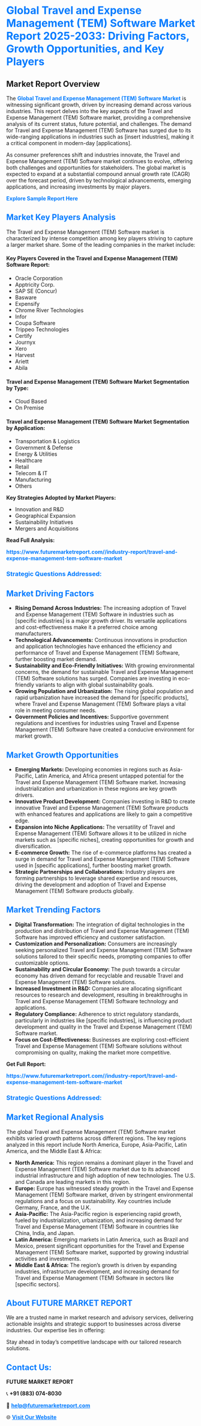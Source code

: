 <h1 style="color: #007BFF;">Global Travel and Expense Management (TEM) Software Market Report 2025-2033: Driving Factors, Growth Opportunities, and Key Players</h1>

<section id="overview">
<h2>Market Report Overview</h2>
<p>The <a href="https://www.futuremarketreport.com//industry-report/travel-and-expense-management-tem-software-market" style="color: #007BFF; text-decoration: none;"><strong>Global Travel and Expense Management (TEM) Software Market</strong></a> is witnessing significant growth, driven by increasing demand across various industries. This report delves into the key aspects of the Travel and Expense Management (TEM) Software market, providing a comprehensive analysis of its current status, future potential, and challenges. The demand for Travel and Expense Management (TEM) Software has surged due to its wide-ranging applications in industries such as [insert industries], making it a critical component in modern-day [applications].</p>
<p>As consumer preferences shift and industries innovate, the Travel and Expense Management (TEM) Software market continues to evolve, offering both challenges and opportunities for stakeholders. The global market is expected to expand at a substantial compound annual growth rate (CAGR) over the forecast period, driven by technological advancements, emerging applications, and increasing investments by major players.</p>
</section>

<section id="overview">
<p><a href="https://www.futuremarketreport.com//request-sample/reportId=47983" style="color: #007BFF; text-decoration: none;"><strong>Explore Sample Report Here</strong></a></p>
</section>

<section id="key-players">
<h2 style="color: #007BFF;">Market Key Players Analysis</h2>
<p>The Travel and Expense Management (TEM) Software market is characterized by intense competition among key players striving to capture a larger market share. Some of the leading companies in the market include:</p>
<h4>Key Players Covered in the Travel and Expense Management (TEM) Software Report:</h4>
<ul><li>Oracle Corporation</li><li>Apptricity Corp.</li><li>SAP SE (Concur)</li><li>Basware</li><li>Expensify</li><li>Chrome River Technologies</li><li>Infor</li><li>Coupa Software</li><li>Trippeo Technologies</li><li>Certify</li><li>Journyx</li><li>Xero</li><li>Harvest</li><li>Ariett</li><li>Abila</li></ul>
<h4>Travel and Expense Management (TEM) Software Market Segmentation by Type:</h4>
<ul><li>Cloud Based</li><li>On Premise</li></ul>

<h4>Travel and Expense Management (TEM) Software Market Segmentation by Application:</h4>
<ul><li>Transportation &amp; Logistics</li><li>Government &amp; Defense</li><li>Energy &amp; Utilities</li><li>Healthcare</li><li>Retail</li><li>Telecom &amp; IT</li><li>Manufacturing</li><li>Others</li></ul>
<p><strong>Key Strategies Adopted by Market Players:</strong></p>
<ul>
<li>Innovation and R&D</li>
<li>Geographical Expansion</li>
<li>Sustainability Initiatives</li>
<li>Mergers and Acquisitions</li>
</ul>
</section>

<section>
<p><strong>Read Full Analysis: </strong></p><a href="https://www.futuremarketreport.com//industry-report/travel-and-expense-management-tem-software-market" style="color: #007BFF; text-decoration: none;"><strong>https://www.futuremarketreport.com//industry-report/travel-and-expense-management-tem-software-market</strong></a>
<h3 style="color: #007BFF;">Strategic Questions Addressed:</h3>
</section>

<section id="driving-factors">
<h2 style="color: #007BFF;">Market Driving Factors</h2>
<ul>
<li><strong>Rising Demand Across Industries:</strong> The increasing adoption of Travel and Expense Management (TEM) Software in industries such as [specific industries] is a major growth driver. Its versatile applications and cost-effectiveness make it a preferred choice among manufacturers.</li>
<li><strong>Technological Advancements:</strong> Continuous innovations in production and application technologies have enhanced the efficiency and performance of Travel and Expense Management (TEM) Software, further boosting market demand.</li>
<li><strong>Sustainability and Eco-Friendly Initiatives:</strong> With growing environmental concerns, the demand for sustainable Travel and Expense Management (TEM) Software solutions has surged. Companies are investing in eco-friendly variants to align with global sustainability goals.</li>
<li><strong>Growing Population and Urbanization:</strong> The rising global population and rapid urbanization have increased the demand for [specific products], where Travel and Expense Management (TEM) Software plays a vital role in meeting consumer needs.</li>
<li><strong>Government Policies and Incentives:</strong> Supportive government regulations and incentives for industries using Travel and Expense Management (TEM) Software have created a conducive environment for market growth.</li>
</ul>
</section>

<section id="growth-opportunities">
<h2 style="color: #007BFF;">Market Growth Opportunities</h2>
<ul>
<li><strong>Emerging Markets:</strong> Developing economies in regions such as Asia-Pacific, Latin America, and Africa present untapped potential for the Travel and Expense Management (TEM) Software market. Increasing industrialization and urbanization in these regions are key growth drivers.</li>
<li><strong>Innovative Product Development:</strong> Companies investing in R&D to create innovative Travel and Expense Management (TEM) Software products with enhanced features and applications are likely to gain a competitive edge.</li>
<li><strong>Expansion into Niche Applications:</strong> The versatility of Travel and Expense Management (TEM) Software allows it to be utilized in niche markets such as [specific niches], creating opportunities for growth and diversification.</li>
<li><strong>E-commerce Growth:</strong> The rise of e-commerce platforms has created a surge in demand for Travel and Expense Management (TEM) Software used in [specific applications], further boosting market growth.</li>
<li><strong>Strategic Partnerships and Collaborations:</strong> Industry players are forming partnerships to leverage shared expertise and resources, driving the development and adoption of Travel and Expense Management (TEM) Software products globally.</li>
</ul>
</section>

<section id="trending-factors">
<h2 style="color: #007BFF;">Market Trending Factors</h2>
<ul>
<li><strong>Digital Transformation:</strong> The integration of digital technologies in the production and distribution of Travel and Expense Management (TEM) Software has improved efficiency and customer satisfaction.</li>
<li><strong>Customization and Personalization:</strong> Consumers are increasingly seeking personalized Travel and Expense Management (TEM) Software solutions tailored to their specific needs, prompting companies to offer customizable options.</li>
<li><strong>Sustainability and Circular Economy:</strong> The push towards a circular economy has driven demand for recyclable and reusable Travel and Expense Management (TEM) Software solutions.</li>
<li><strong>Increased Investment in R&D:</strong> Companies are allocating significant resources to research and development, resulting in breakthroughs in Travel and Expense Management (TEM) Software technology and applications.</li>
<li><strong>Regulatory Compliance:</strong> Adherence to strict regulatory standards, particularly in industries like [specific industries], is influencing product development and quality in the Travel and Expense Management (TEM) Software market.</li>
<li><strong>Focus on Cost-Effectiveness:</strong> Businesses are exploring cost-efficient Travel and Expense Management (TEM) Software solutions without compromising on quality, making the market more competitive.</li>
</ul>
</section>

<section>
<p><strong>Get Full Report: </strong></p><a href="https://www.futuremarketreport.com//industry-report/travel-and-expense-management-tem-software-market" style="color: #007BFF; text-decoration: none;"><strong>https://www.futuremarketreport.com//industry-report/travel-and-expense-management-tem-software-market</strong></a>
<h3 style="color: #007BFF;">Strategic Questions Addressed:</h3>
</section>


<section id="regional-analysis">
<h2 style="color: #007BFF;">Market Regional Analysis</h2>
<p>The global Travel and Expense Management (TEM) Software market exhibits varied growth patterns across different regions. The key regions analyzed in this report include North America, Europe, Asia-Pacific, Latin America, and the Middle East & Africa:</p>
<ul>
<li><strong>North America:</strong> This region remains a dominant player in the Travel and Expense Management (TEM) Software market due to its advanced industrial infrastructure and high adoption of new technologies. The U.S. and Canada are leading markets in this region.</li>
<li><strong>Europe:</strong> Europe has witnessed steady growth in the Travel and Expense Management (TEM) Software market, driven by stringent environmental regulations and a focus on sustainability. Key countries include Germany, France, and the U.K.</li>
<li><strong>Asia-Pacific:</strong> The Asia-Pacific region is experiencing rapid growth, fueled by industrialization, urbanization, and increasing demand for Travel and Expense Management (TEM) Software in countries like China, India, and Japan.</li>
<li><strong>Latin America:</strong> Emerging markets in Latin America, such as Brazil and Mexico, present significant opportunities for the Travel and Expense Management (TEM) Software market, supported by growing industrial activities and investments.</li>
<li><strong>Middle East & Africa:</strong> The region’s growth is driven by expanding industries, infrastructure development, and increasing demand for Travel and Expense Management (TEM) Software in sectors like [specific sectors].</li>
</ul>
</section>

<footer>
<h2 style="color: #007BFF;">About FUTURE MARKET REPORT</h2>
<p>We are a trusted name in market research and advisory services, delivering actionable insights and strategic support to businesses across diverse industries. Our expertise lies in offering:</p>

<p>Stay ahead in today’s competitive landscape with our tailored research solutions.</p>

<h2 style="color: #007BFF;">Contact Us:</h2>
<p><strong>FUTURE MARKET REPORT</strong></p>
<p>📞 <strong>+91 (883) 074-8030</strong></p>
<p>📧 <strong><a href="mailto:help@futuremarketreport.com" style="color: #007BFF;">help@futuremarketreport.com</a></strong></p>
<p>🌐 <strong><a href="https://www.futuremarketreport.com/" style="color: #007BFF;">Visit Our Website</a></strong></p>
</footer>